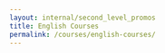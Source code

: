 ```yaml
---
layout: internal/second_level_promos
title: English Courses
permalink: /courses/english-courses/
---
```


<!--- This child document initializes the page in Jekyll. -->